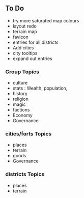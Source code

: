 ## To Do

- try more saturated map colours
- layout redo
- terrain map
- favicon
- entries for all districts
- Add cities
- city tooltips
- expand out entries

### Group Topics

- culture
- stats : Wealth, population, 
- history
- religion
- magic
- factions
- Economy
- Governance

### cities/forts Topics

- places
- terrain
- goods
- Governance

### districts Topics

- places
- terrain